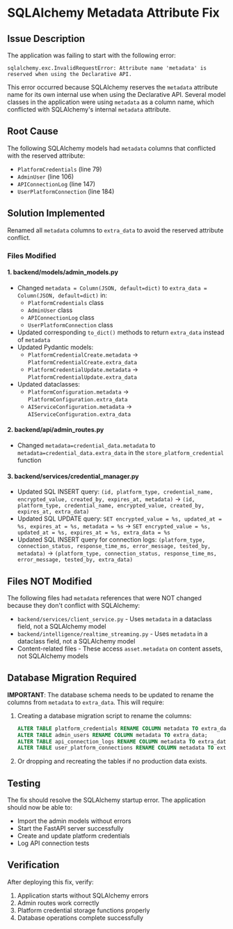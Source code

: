 # SQLAlchemy Metadata Attribute Fix

## Issue Description
The application was failing to start with the following error:
```
sqlalchemy.exc.InvalidRequestError: Attribute name 'metadata' is reserved when using the Declarative API.
```

This error occurred because SQLAlchemy reserves the `metadata` attribute name for its own internal use when using the Declarative API. Several model classes in the application were using `metadata` as a column name, which conflicted with SQLAlchemy's internal `metadata` attribute.

## Root Cause
The following SQLAlchemy models had `metadata` columns that conflicted with the reserved attribute:
- `PlatformCredentials` (line 79)
- `AdminUser` (line 106) 
- `APIConnectionLog` (line 147)
- `UserPlatformConnection` (line 184)

## Solution Implemented
Renamed all `metadata` columns to `extra_data` to avoid the reserved attribute conflict.

### Files Modified

#### 1. backend/models/admin_models.py
- Changed `metadata = Column(JSON, default=dict)` to `extra_data = Column(JSON, default=dict)` in:
  - `PlatformCredentials` class
  - `AdminUser` class
  - `APIConnectionLog` class
  - `UserPlatformConnection` class
- Updated corresponding `to_dict()` methods to return `extra_data` instead of `metadata`
- Updated Pydantic models:
  - `PlatformCredentialCreate.metadata` → `PlatformCredentialCreate.extra_data`
  - `PlatformCredentialUpdate.metadata` → `PlatformCredentialUpdate.extra_data`
- Updated dataclasses:
  - `PlatformConfiguration.metadata` → `PlatformConfiguration.extra_data`
  - `AIServiceConfiguration.metadata` → `AIServiceConfiguration.extra_data`

#### 2. backend/api/admin_routes.py
- Changed `metadata=credential_data.metadata` to `metadata=credential_data.extra_data` in the `store_platform_credential` function

#### 3. backend/services/credential_manager.py
- Updated SQL INSERT query: `(id, platform_type, credential_name, encrypted_value, created_by, expires_at, metadata)` → `(id, platform_type, credential_name, encrypted_value, created_by, expires_at, extra_data)`
- Updated SQL UPDATE query: `SET encrypted_value = %s, updated_at = %s, expires_at = %s, metadata = %s` → `SET encrypted_value = %s, updated_at = %s, expires_at = %s, extra_data = %s`
- Updated SQL INSERT query for connection logs: `(platform_type, connection_status, response_time_ms, error_message, tested_by, metadata)` → `(platform_type, connection_status, response_time_ms, error_message, tested_by, extra_data)`

## Files NOT Modified
The following files had `metadata` references that were NOT changed because they don't conflict with SQLAlchemy:
- `backend/services/client_service.py` - Uses `metadata` in a dataclass field, not a SQLAlchemy model
- `backend/intelligence/realtime_streaming.py` - Uses `metadata` in a dataclass field, not a SQLAlchemy model
- Content-related files - These access `asset.metadata` on content assets, not SQLAlchemy models

## Database Migration Required
**IMPORTANT**: The database schema needs to be updated to rename the columns from `metadata` to `extra_data`. This will require:

1. Creating a database migration script to rename the columns:
   ```sql
   ALTER TABLE platform_credentials RENAME COLUMN metadata TO extra_data;
   ALTER TABLE admin_users RENAME COLUMN metadata TO extra_data;
   ALTER TABLE api_connection_logs RENAME COLUMN metadata TO extra_data;
   ALTER TABLE user_platform_connections RENAME COLUMN metadata TO extra_data;
   ```

2. Or dropping and recreating the tables if no production data exists.

## Testing
The fix should resolve the SQLAlchemy startup error. The application should now be able to:
- Import the admin models without errors
- Start the FastAPI server successfully
- Create and update platform credentials
- Log API connection tests

## Verification
After deploying this fix, verify:
1. Application starts without SQLAlchemy errors
2. Admin routes work correctly
3. Platform credential storage functions properly
4. Database operations complete successfully